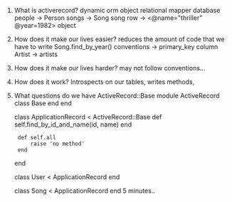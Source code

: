1. What is activerecord?
  dynamic orm 
    object relational mapper
    database
        people -> Person
        songs  -> Song
        song row       -> <@name="thriller" @year=1982>
    object 
2. How does it make our lives easier?
        reduces the amount of code that we have to write
        Song.find_by_year()
        conventions -> 
           primary_key column
           Artist -> artists
3. How does it make our lives harder?
      may not follow conventions... 
4. How does it work?
    Introspects on our tables, writes methods, 
5. What questions do we have 
     ActiveRecord::Base
    module ActiveRecord
        class Base
        end
    end

     class ApplicationRecord < ActiveRecord::Base
        def self.find_by_id_and_name(id, name)
        end

        def self.all
            raise 'no method'
        end
     end
     
     class User < ApplicationRecord
     end

    class Song < ApplicationRecord
    end
5 minutes..